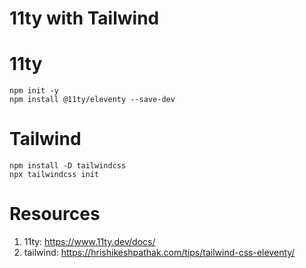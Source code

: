 # 11ty with Tailwind

# 11ty

    npm init -y
    npm install @11ty/eleventy --save-dev

# Tailwind

    npm install -D tailwindcss
    npx tailwindcss init

# Resources

1. 11ty: https://www.11ty.dev/docs/
2. tailwind: https://hrishikeshpathak.com/tips/tailwind-css-eleventy/
